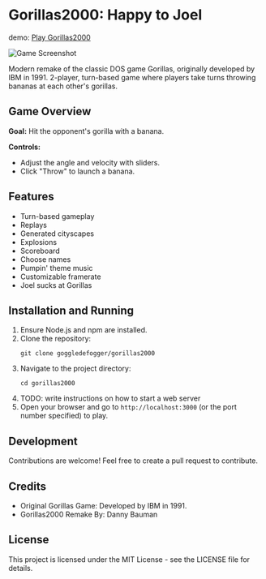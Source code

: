 # Gorillas2000: Happy to Joel

demo: [Play Gorillas2000](https://goggledefogger.github.io/gorillas2000/)

![Game Screenshot](https://github.com/goggledefogger/gorillas2000/assets/1302107/e4d09d07-3844-48ef-bea5-09d97fbac468)

Modern remake of the classic DOS game Gorillas, originally developed by IBM in 1991. 2-player, turn-based game where players take turns throwing bananas at each other's gorillas.

## Game Overview

**Goal:** Hit the opponent's gorilla with a banana.

**Controls:**
- Adjust the angle and velocity with sliders.
- Click "Throw" to launch a banana.

## Features

- Turn-based gameplay
- Replays
- Generated cityscapes
- Explosions
- Scoreboard
- Choose names
- Pumpin' theme music
- Customizable framerate
- Joel sucks at Gorillas

## Installation and Running

1. Ensure Node.js and npm are installed.
2. Clone the repository:
   ```
   git clone goggledefogger/gorillas2000
   ```
3. Navigate to the project directory:
   ```
   cd gorillas2000
   ```
4. TODO: write instructions on how to start a web server
5. Open your browser and go to `http://localhost:3000` (or the port number specified) to play.

## Development

Contributions are welcome! Feel free to create a pull request to contribute.

## Credits

- Original Gorillas Game: Developed by IBM in 1991.
- Gorillas2000 Remake By: Danny Bauman

## License

This project is licensed under the MIT License - see the LICENSE file for details.
